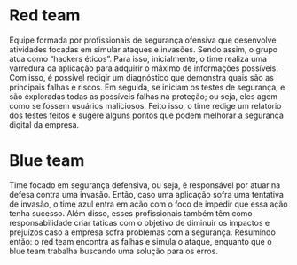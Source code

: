 <h1> Red team </h1> 

Equipe formada por profissionais de segurança ofensiva que desenvolve atividades focadas em simular ataques e invasões. Sendo assim, o grupo atua como “hackers éticos”.
Para isso, inicialmente, o time realiza uma varredura da aplicação para adquirir o máximo de informações possíveis. Com isso, é possível redigir um diagnóstico que demonstra quais são as principais falhas e riscos.
Em seguida, se iniciam os testes de segurança, e são exploradas todas as possíveis falhas na proteção; ou seja, eles agem como se fossem usuários maliciosos.
Feito isso, o time redige um relatório dos testes feitos e sugere alguns pontos que podem melhorar a segurança digital da empresa.

<h1> Blue team </h1>

Time focado em segurança defensiva, ou seja, é responsável por atuar na defesa contra uma invasão. Então, caso uma aplicação sofra uma tentativa de invasão, 
o time azul entra em ação com o foco de impedir que essa ação tenha sucesso.
Além disso, esses profissionais também têm como responsabilidade criar táticas com o objetivo de diminuir os impactos e prejuízos caso 
a empresa sofra problemas com a segurança.
Resumindo então: o red team encontra as falhas e simula o ataque, enquanto que o blue team trabalha buscando uma solução para os erros.
